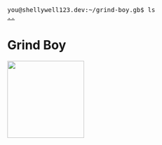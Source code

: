 <pre>
you@shellywell123.dev:~/grind-boy.gb$ ls
<a href="https://shellywell123.dev/tree/games/index.html">..</a>
</pre>
# Grind Boy

<a href="https://shellywell123.github.io/Grind-Boy/build/web/index.html">
  <img src="https://github.com/Shellywell123/Grind-Boy/blob/GB-Studio-3.1/assets/screenshots/DemoV1.1.gif" width="175" />
</a>
